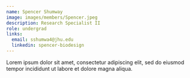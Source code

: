 ```yaml
---
name: Spencer Shumway
image: images/members/Spencer.jpeg
description: Research Specialist II
role: undergrad
links:
  email: sshumwa4@jhu.edu
  linkedin: spencer-biodesign
---
```


Lorem ipsum dolor sit amet, consectetur adipiscing elit, sed do eiusmod tempor incididunt ut labore et dolore magna aliqua.
